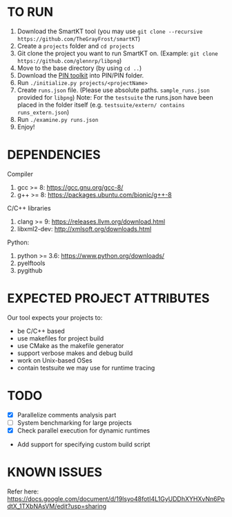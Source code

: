# TO RUN

1. Download the SmartKT tool (you may use `git clone --recursive https://github.com/TheGrayFrost/smartKT`)
2. Create a `projects` folder and `cd projects`
3. Git clone the project you want to run SmartKT on. (Example: `git clone https://github.com/glennrp/libpng`)
4. Move to the base directory (by using `cd ..`)
5. Download the [PIN toolkit](https://software.intel.com/en-us/articles/pin-a-binary-instrumentation-tool-downloads) into PIN/PIN folder.
6. Run `./initialize.py projects/<projectName>`
7. Create `runs.json` file. (Please use absolute paths. `sample_runs.json` provided for `libpng`)
Note: For the `testsuite` the runs.json have been placed in the folder itself (e.g. `testsuite/extern/ contains runs_extern.json`)
8. Run `./examine.py runs.json`
9. Enjoy!

# DEPENDENCIES

Compiler
1. gcc >= 8: https://gcc.gnu.org/gcc-8/
2. g++ >= 8: https://packages.ubuntu.com/bionic/g++-8

C/C++ libraries
1. clang >= 9: https://releases.llvm.org/download.html
2. libxml2-dev: http://xmlsoft.org/downloads.html

Python:
1. python >= 3.6: https://www.python.org/downloads/
2. pyelftools
3. pygithub

# EXPECTED PROJECT ATTRIBUTES

Our tool expects your projects to:
* be C/C++ based
* use makefiles for project build
* use CMake as the makefile generator
* support verbose makes and debug build
* work on Unix-based OSes
* contain testsuite we may use for runtime tracing

# TODO
- [X] Parallelize comments analysis part
- [ ] System benchmarking for large projects
- [X] Check parallel execution for dynamic runtimes
- Add support for specifying custom build script

# KNOWN ISSUES

Refer here: 
https://docs.google.com/document/d/19lsyo48fotI4L1GyUDDhXYHXvNn6PpdtX_1TXbNAsVM/edit?usp=sharing
